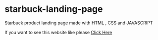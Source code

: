# starbuck-landing-page
Starbuck product landing page made with HTML , CSS and JAVASCRIPT


If you want to see this website like please <a href=https://starbucks-arpit.netlify.app/>Click Here</a>
